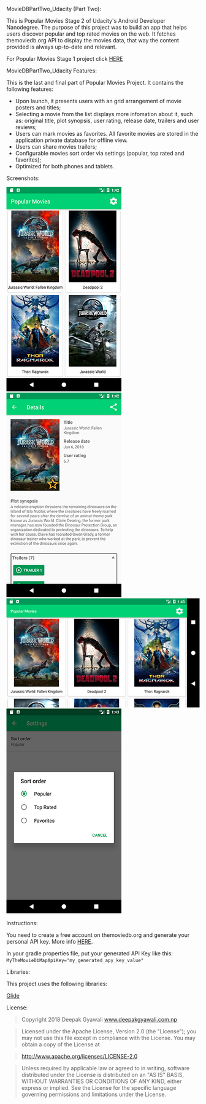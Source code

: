 MovieDBPartTwo_Udacity (Part Two): 

This is Popular Movies Stage 2 of Udacity's Android Developer Nanodegree.
The purpose of this project was to build an app that helps users discover popular and top rated movies on the web.
It fetches themoviedb.org API to display the movies data, that way the content provided is always up-to-date and relevant.

For Popular Movies Stage 1 project click [HERE](https://github.com/deepakgyawali/MovieDBPartOne_Udacity)


MovieDBPartTwo_Udacity Features: 

This is the last and final part of Popular Movies Project.
It contains the following features:

- Upon launch, it presents users with an grid arrangement of movie posters and titles;
- Selecting a movie from the list displays more infomation about it, such as: original title, plot synopsis, user rating, release date, trailers and user reviews;
- Users can mark movies as favorites. All favorite movies are stored in the application private database for offline view.
- Users can share movies trailers;
- Configurable movies sort order via settings (popular, top rated and favorites);
- Optimized for both phones and tablets.


Screenshots:

![alt text](https://github.com/deepakgyawali/MovieDBPartTwo_Udacity/blob/master/screenshots/screenshot_deepakgyawali_1.png "Phone Mode")
![alt text](https://github.com/deepakgyawali/MovieDBPartTwo_Udacity/blob/master/screenshots/screenshot_deepakgyawali_2.png "Phone Mode")
![alt text](https://github.com/deepakgyawali/MovieDBPartTwo_Udacity/blob/master/screenshots/screenshot_deepakgyawali_3.png "Landscape Mode")
![alt text](https://github.com/deepakgyawali/MovieDBPartTwo_Udacity/blob/master/screenshots/screenshot_deepakgyawali_4.png "Preference Setting")


Instructions:

You need to create a free account on themoviedb.org and generate your personal API key. More info [HERE](https://www.themoviedb.org/documentation/api).

In your gradle.properties file, put your generated API Key like this: `MyTheMovieDbMapApiKey="my_generated_apy_key_value"`


Libraries:

This project uses the following libraries:

[Glide](https://github.com/bumptech/glide)


License:

> Copyright 2018 Deepak Gyawali www.deepakgyawali.com.np

> Licensed under the Apache License, Version 2.0 (the "License"); you may not use this file except in compliance with the License. You may obtain a copy of the License at

> http://www.apache.org/licenses/LICENSE-2.0

> Unless required by applicable law or agreed to in writing, software distributed under the License is distributed on an "AS IS" BASIS, WITHOUT WARRANTIES OR CONDITIONS OF ANY KIND, either express or implied. See the License for the specific language governing permissions and limitations under the License.
